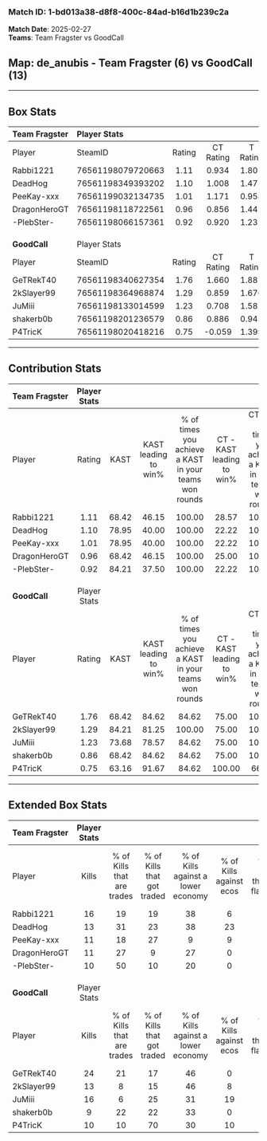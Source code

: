 ### Match ID: 1-bd013a38-d8f8-400c-84ad-b16d1b239c2a  
**Match Date**: 2025-02-27  
**Teams**: Team Fragster vs GoodCall  

## **Map**: de_anubis - Team Fragster (6) vs GoodCall (13)  
---  

## Box Stats  

| **Team Fragster** | Player Stats      |        |           |          |       |       |       |         |        |      |     |
| :- | :- | :-: | :-: | :-: | :-: | :-: | :-: | :-: | :-: | :-: | :-: |
| Player            | SteamID           | Rating | CT Rating | T Rating | KAST  |  ADR  | Kills | Assists | Deaths | K/D  | HS% |
| Rabbi1221         | 76561198079720663 |  1.11  |   0.934   |  1.801   | 68.42 | 82.2  |  16   |    2    |   16   | 1.00 | 68  |
| DeadHog           | 76561198349393202 |  1.10  |   1.008   |  1.475   | 78.95 | 67.2  |  13   |    3    |   13   | 1.00 | 61  |
| PeeKay-xxx        | 76561199032134735 |  1.01  |   1.171   |  0.958   | 78.95 | 79.1  |  11   |    7    |   15   | 0.73 | 45  |
| DragonHeroGT      | 76561198118722561 |  0.96  |   0.856   |  1.442   | 68.42 | 74.0  |  11   |    5    |   13   | 0.85 | 45  |
| -PlebSter-        | 76561198066157361 |  0.92  |   0.920   |  1.232   | 84.21 | 59.8  |  10   |    4    |   15   | 0.67 | 60  |
|                   |                   |        |           |          |       |       |       |         |        |      |     |
|                   |                   |        |           |          |       |       |       |         |        |      |     |
|                   |                   |        |           |          |       |       |       |         |        |      |     |
| **GoodCall**      | Player Stats      |        |           |          |       |       |       |         |        |      |     |
| Player            | SteamID           | Rating | CT Rating | T Rating | KAST  |  ADR  | Kills | Assists | Deaths | K/D  | HS% |
| GeTRekT40         | 76561198340627354 |  1.76  |   1.660   |  1.887   | 68.42 | 134.2 |  24   |    3    |   12   | 2.00 | 66  |
| 2kSlayer99        | 76561198364968874 |  1.29  |   0.859   |  1.676   | 84.21 | 74.8  |  13   |    6    |   9    | 1.44 | 61  |
| JuMiii            | 76561198133014599 |  1.23  |   0.708   |  1.582   | 73.68 | 77.6  |  16   |    4    |   13   | 1.23 | 43  |
| shakerb0b         | 76561198201236579 |  0.86  |   0.886   |  0.943   | 68.42 | 63.2  |   9   |    5    |   12   | 0.75 | 77  |
| P4TricK           | 76561198020418216 |  0.75  |  -0.059   |  1.399   | 63.16 | 55.2  |  10   |    3    |   15   | 0.67 | 70  |
---  

## Contribution Stats  

| **Team Fragster** | Player Stats |       |                      |                                                        |                           |                                                             |                          |                                                            |
| :- | :-: | :-: | :-: | :-: | :-: | :-: | :-: | :-: |
| Player            |    Rating    | KAST  | KAST leading to win% | % of times you achieve a KAST in your teams won rounds | CT - KAST leading to win% | CT - % of times you achieve a KAST in your teams won rounds | T - KAST leading to win% | T - % of times you achieve a KAST in your teams won rounds |
| Rabbi1221         |     1.11     | 68.42 |        46.15         |                         100.00                         |           28.57           |                           100.00                            |          66.67           |                           100.00                           |
| DeadHog           |     1.10     | 78.95 |        40.00         |                         100.00                         |           22.22           |                           100.00                            |          66.67           |                           100.00                           |
| PeeKay-xxx        |     1.01     | 78.95 |        40.00         |                         100.00                         |           22.22           |                           100.00                            |          66.67           |                           100.00                           |
| DragonHeroGT      |     0.96     | 68.42 |        46.15         |                         100.00                         |           25.00           |                           100.00                            |          80.00           |                           100.00                           |
| -PlebSter-        |     0.92     | 84.21 |        37.50         |                         100.00                         |           22.22           |                           100.00                            |          57.14           |                           100.00                           |
|                   |              |       |                      |                                                        |                           |                                                             |                          |                                                            |
|                   |              |       |                      |                                                        |                           |                                                             |                          |                                                            |
|                   |              |       |                      |                                                        |                           |                                                             |                          |                                                            |
| **GoodCall**      | Player Stats |       |                      |                                                        |                           |                                                             |                          |                                                            |
| Player            |    Rating    | KAST  | KAST leading to win% | % of times you achieve a KAST in your teams won rounds | CT - KAST leading to win% | CT - % of times you achieve a KAST in your teams won rounds | T - KAST leading to win% | T - % of times you achieve a KAST in your teams won rounds |
| GeTRekT40         |     1.76     | 68.42 |        84.62         |                         84.62                          |           75.00           |                           100.00                            |          88.89           |                           80.00                            |
| 2kSlayer99        |     1.29     | 84.21 |        81.25         |                         100.00                         |           75.00           |                           100.00                            |          83.33           |                           100.00                           |
| JuMiii            |     1.23     | 73.68 |        78.57         |                         84.62                          |           75.00           |                           100.00                            |          80.00           |                           80.00                            |
| shakerb0b         |     0.86     | 68.42 |        84.62         |                         84.62                          |           75.00           |                           100.00                            |          88.89           |                           80.00                            |
| P4TricK           |     0.75     | 63.16 |        91.67         |                         84.62                          |          100.00           |                            66.67                            |          90.00           |                           90.00                            |
---  

## Extended Box Stats  

| **Team Fragster** | Player Stats |                            |                            |                                    |                         |                              |                                 |        |                             |                                     |                          |                               |                            |
| :- | :-: | :-: | :-: | :-: | :-: | :-: | :-: | :-: | :-: | :-: | :-: | :-: | :-: |
| Player            |    Kills     | % of Kills that are trades | % of Kills that got traded | % of Kills against a lower economy | % of Kills against ecos | % of Kills that are flawless | % of Kills that are close duels | Deaths | % of Deaths that get traded | % of Deaths against a lower economy | % of Deaths against ecos | % of Deaths that are flawless | % of Deaths that are close |
| Rabbi1221         |      16      |             19             |             19             |                 38                 |            6            |              69              |                6                |   16   |             31              |                 13                  |            0             |              69               |             0              |
| DeadHog           |      13      |             31             |             23             |                 38                 |           23            |              54              |                8                |   13   |             23              |                 15                  |            0             |              62               |             8              |
| PeeKay-xxx        |      11      |             18             |             27             |                 9                  |            9            |              73              |                0                |   15   |             20              |                 13                  |            0             |              80               |             0              |
| DragonHeroGT      |      11      |             27             |             9              |                 27                 |            0            |              55              |                0                |   13   |             31              |                  8                  |            0             |              62               |             8              |
| -PlebSter-        |      10      |             50             |             10             |                 20                 |            0            |              90              |                0                |   15   |             27              |                  7                  |            0             |              53               |             13             |
|                   |              |                            |                            |                                    |                         |                              |                                 |        |                             |                                     |                          |                               |                            |
|                   |              |                            |                            |                                    |                         |                              |                                 |        |                             |                                     |                          |                               |                            |
|                   |              |                            |                            |                                    |                         |                              |                                 |        |                             |                                     |                          |                               |                            |
| **GoodCall**      | Player Stats |                            |                            |                                    |                         |                              |                                 |        |                             |                                     |                          |                               |                            |
| Player            |    Kills     | % of Kills that are trades | % of Kills that got traded | % of Kills against a lower economy | % of Kills against ecos | % of Kills that are flawless | % of Kills that are close duels | Deaths | % of Deaths that get traded | % of Deaths against a lower economy | % of Deaths against ecos | % of Deaths that are flawless | % of Deaths that are close |
| GeTRekT40         |      24      |             21             |             17             |                 46                 |            0            |              75              |               13                |   12   |              8              |                 42                  |            8             |              75               |             0              |
| 2kSlayer99        |      13      |             8              |             15             |                 46                 |            8            |              46              |                8                |   9    |             33              |                 33                  |            0             |              56               |             0              |
| JuMiii            |      16      |             6              |             25             |                 31                 |           19            |              75              |                0                |   13   |              8              |                 46                  |            0             |              69               |             0              |
| shakerb0b         |      9       |             22             |             22             |                 33                 |            0            |              56              |                0                |   12   |             17              |                 50                  |            8             |              58               |             17             |
| P4TricK           |      10      |             10             |             70             |                 30                 |           10            |              60              |                0                |   15   |             27              |                 40                  |            7             |              73               |             0              |
